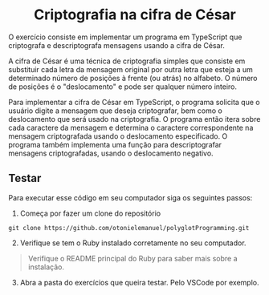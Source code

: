 <h1 align="center">Criptografia na cifra de César</h1>

O exercício consiste em implementar um programa em TypeScript que criptografa e descriptografa mensagens usando a cifra de César.

A cifra de César é uma técnica de criptografia simples que consiste em substituir cada letra da mensagem original por outra letra que esteja a um determinado número de posições à frente (ou atrás) no alfabeto. O número de posições é o "deslocamento" e pode ser qualquer número inteiro.

Para implementar a cifra de César em TypeScript, o programa solicita que o usuário digite a mensagem que deseja criptografar, bem como o deslocamento que será usado na criptografia. O programa então itera sobre cada caractere da mensagem e determina o caractere correspondente na mensagem criptografada usando o deslocamento especificado. O programa também implementa uma função para descriptografar mensagens criptografadas, usando o deslocamento negativo.

## Testar

Para executar esse código em seu computador siga os seguintes passos:

1. Começa por fazer um clone do repositório

```
git clone https://github.com/otonielemanuel/polyglotProgramming.git
```

2. Verifique se tem o Ruby instalado corretamente no seu computador.

> Verifique o README principal do Ruby para saber mais sobre a instalação.

3. Abra a pasta do exercícios que queira testar. Pelo VSCode por exemplo.
